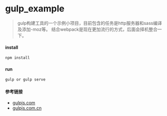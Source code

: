 # gulp_example
> gulp构建工具的一个示例小项目，目前包含的任务是http服务器和sass编译及添加-moz等。
  结合webpack是现在更加流行的方式，后面会择机整合一下。

#### install
``` bash
npm install
```

#### run
``` bash
gulp or gulp serve
```

#### 参考链接
- [gulpjs.com](http://gulpjs.com/)
- [gulpjs.com.cn](http://gulpjs.com.cn/)

